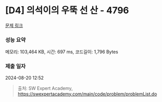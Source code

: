 # [D4] 의석이의 우뚝 선 산 - 4796 

[문제 링크](https://swexpertacademy.com/main/code/problem/problemDetail.do?contestProbId=AWS2h6AKBCoDFAVT) 

### 성능 요약

메모리: 103,464 KB, 시간: 697 ms, 코드길이: 1,796 Bytes

### 제출 일자

2024-08-20 12:52



> 출처: SW Expert Academy, https://swexpertacademy.com/main/code/problem/problemList.do
